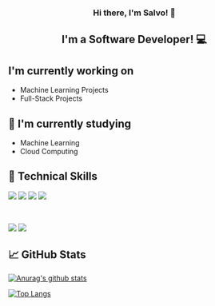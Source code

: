 <h3 align="center">
Hi there, I'm Salvo! 👋
</h3>

<h2 align="center">
I'm a Software Developer! 💻
</h2> 


## I'm currently working on

- Machine Learning Projects
- Full-Stack Projects

## 🌱 I'm currently studying

- Machine Learning
- Cloud Computing

## 💼 Technical Skills

![](https://img.shields.io/badge/Code-C%23-informational?style=flat&logo=csharp&color=239120)
![](https://img.shields.io/badge/Code-C-informational?style=flat&logo=C&color=A8B9CC)
![](https://img.shields.io/badge/Code-JavaScript-informational?style=flat&logo=JavaScript&color=F7DF1E)
![](https://img.shields.io/badge/Code-Python-informational?style=flat&logo=Python&color=3776AB)

</br>

![](https://img.shields.io/badge/Framework-NET-informational?style=flat&logo=dotnet&color=512BD4)
![](https://img.shields.io/badge/Framework-React-informational?style=flat&logo=react&color=61DAFB)

## 📈 GitHub Stats 

[![Anurag's github stats](https://github-readme-stats.vercel.app/api?username=Salvo-kun)](https://github.com/Salvo-kun)

[![Top Langs](https://github-readme-stats.vercel.app/api/top-langs/?username=Salvo-kun&layout=compact)](https://github.com/Salvo-kun)
